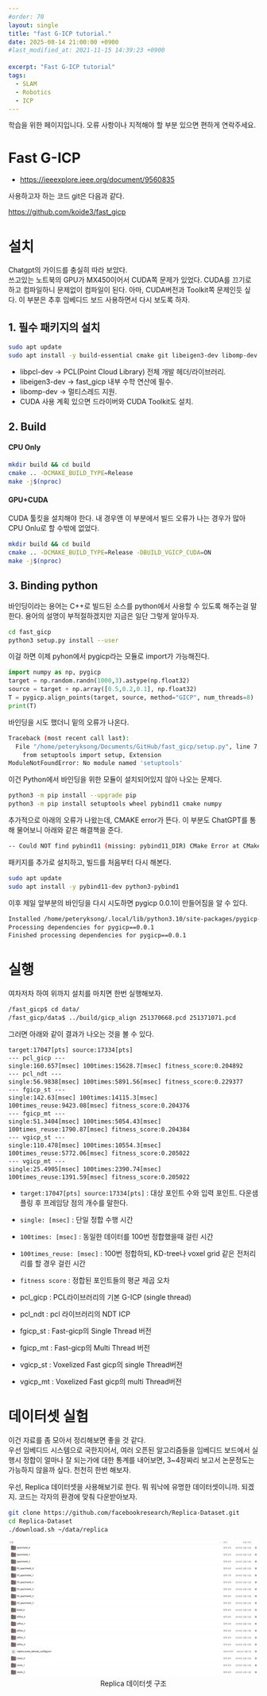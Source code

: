 ```yaml
---
#order: 70
layout: single
title: "fast G-ICP tutorial."
date: 2025-08-14 21:00:00 +0900
#last_modified_at: 2021-11-15 14:39:23 +0900

excerpt: "Fast G-ICP tutorial"
tags:
  - SLAM
  - Robotics  
  - ICP
---
```


학습을 위한 페이지입니다. 오류 사항이나 지적해야 할 부분 있으면 편하게 연락주세요. 


# Fast G-ICP
 - https://ieeexplore.ieee.org/document/9560835
 
  사용하고자 하는 코드 git은 다음과 같다. 

  https://github.com/koide3/fast_gicp


# 설치
  
  Chatgpt의 가이드를 충실히 따라 보았다.   
  쓰고있는 노트북의 GPU가 MX450이어서 CUDA쪽 문제가 있었다. CUDA를 끄기로 하고 컴파일하니 문제없이 컴파일이 된다. 아마, CUDA버전과 Toolkit쪽 문제인듯 싶다. 이 부분은 추후 임베디드 보드 사용하면서 다시 보도록 하자. 

## 1. 필수 패키지의 설치

```bash
sudo apt update
sudo apt install -y build-essential cmake git libeigen3-dev libomp-dev libpcl-dev
```

- libpcl-dev → PCL(Point Cloud Library) 전체 개발 헤더/라이브러리.
- libeigen3-dev → fast_gicp 내부 수학 연산에 필수.
- libomp-dev → 멀티스레드 지원.
- CUDA 사용 계획 있으면 드라이버와 CUDA Toolkit도 설치.

## 2. Build

#### CPU Only
```bash
mkdir build && cd build
cmake .. -DCMAKE_BUILD_TYPE=Release
make -j$(nproc)

```

#### GPU+CUDA

CUDA 툴킷을 설치해야 한다. 
내 경우앤 이 부분에서 빌드 오류가 나는 경우가 많아 CPU Onlu로 할 수밖에 없었다. 
```bash
mkdir build && cd build
cmake .. -DCMAKE_BUILD_TYPE=Release -DBUILD_VGICP_CUDA=ON
make -j$(nproc)
```


## 3. Binding python
바인딩이라는 용어는 C++로 빌드된 소스를 python에서 사용할 수 있도록 해주는걸 말한다. 용어의 설명이 부적절하겠지만 지금은 일단 그렇게 알아두자. 

```bash
cd fast_gicp
python3 setup.py install --user
```

이걸 하면 이제 pyhon에서 pygicp라는 모듈로 import가 가능해진다. 

```python
import numpy as np, pygicp
target = np.random.randn(1000,3).astype(np.float32)
source = target + np.array([0.5,0.2,0.1], np.float32)
T = pygicp.align_points(target, source, method="GICP", num_threads=8)
print(T)

```

바인딩을 시도 했더니 밑의 오류가 나온다. 

```bash
Traceback (most recent call last):
  File "/home/peteryksong/Documents/GitHub/fast_gicp/setup.py", line 7, in <module>
    from setuptools import setup, Extension
ModuleNotFoundError: No module named 'setuptools'
```

이건 Python에서 바인딩을 위한 모듈이 설치되어있지 않아 나오는 문제다. 

```bash
python3 -m pip install --upgrade pip
python3 -m pip install setuptools wheel pybind11 cmake numpy

```

추가적으로 아래의 오류가 나왔는데, CMAKE error가 뜬다. 
이 부분도 ChatGPT를 통해 물어보니 아래와 같은 해결책을 준다. 

```bash
-- Could NOT find pybind11 (missing: pybind11_DIR) CMake Error at CMakeLists.txt:95 (pybind11_add_module): Unknown CMake command "pybind11_add_module".
```
패키지를 추가로 설치하고, 빌드를 처음부터 다시 해본다.

```bash
sudo apt update
sudo apt install -y pybind11-dev python3-pybind1
```

이후 제일 앞부분의 바인딩을 다시 시도하면 pygicp 0.0.1이 만들어짐을 알 수 있다. 

```bash
Installed /home/peteryksong/.local/lib/python3.10/site-packages/pygicp-0.0.1-py3.10-linux-x86_64.egg
Processing dependencies for pygicp==0.0.1
Finished processing dependencies for pygicp==0.0.1

```


# 실행
여차저차 하여 위까지 설치를 마치면 한번 실행해보자. 

```bash
/fast_gicp$ cd data/
/fast_gicp/data$ ../build/gicp_align 251370668.pcd 251371071.pcd
```

그러면 아래와 같이 결과가 나오는 것을 볼 수 있다. 

```
target:17047[pts] source:17334[pts]
--- pcl_gicp ---
single:160.657[msec] 100times:15628.7[msec] fitness_score:0.204892
--- pcl_ndt ---
single:56.9838[msec] 100times:5891.56[msec] fitness_score:0.229377
--- fgicp_st ---
single:142.63[msec] 100times:14115.3[msec] 100times_reuse:9423.08[msec] fitness_score:0.204376
--- fgicp_mt ---
single:51.3404[msec] 100times:5054.43[msec] 100times_reuse:1790.87[msec] fitness_score:0.204384
--- vgicp_st ---
single:110.478[msec] 100times:10554.3[msec] 100times_reuse:5772.06[msec] fitness_score:0.205022
--- vgicp_mt ---
single:25.4905[msec] 100times:2390.74[msec] 100times_reuse:1391.59[msec] fitness_score:0.205022
```

- `target:17047[pts] source:17334[pts]` : 대상 포인트 수와 입력 포인트. 다운샘플링 후 프레임당 점의 개수를 말한다. 
- `single: [msec]` : 단일 정합 수행 시간
- `100times: [msec]` : 동일한 데이터를 100번 정합했을때 걸린 시간
- `100times_reuse: [msec]` : 100번 정합하되, KD-tree나 voxel grid 같은 전처리리를 할 경우 걸린 시간
- `fitness score` : 정합된 포인트들의 평균 제곱 오차

- pcl_gicp : PCL라이브러리의 기본 G-ICP (single thread)
- pcl_ndt : pcl 라이브러리의 NDT ICP
- fgicp_st : Fast-gicp의 Single Thread 버전
- fgicp_mt : Fast-gicp의 Multi Thread 버전
- vgicp_st : Voxelized Fast gicp의 single Thread버전
- vgicp_mt : Voxelized Fast gicp의 multi Thread버전


# 데이터셋 실험

이건 자료를 좀 모아서 정리해보면 좋을 것 같다.   
우선 임베디드 시스템으로 국한지어서, 여러 오픈된 알고리즘들을 임베디드 보드에서 실행시 정합이 얼마나 잘 되는가에 대한 통계를 내어보면, 3~4장짜리 보고서 논문정도는 가능하지 않을까 싶다. 천천히 한번 해보자. 

우선, Replica 데이터셋을 사용해보기로 한다. 뭐 워낙에 유명한 데이터셋이니까. 되겠지. 
코드는 각자의 환경에 맞춰 다운받아보자. 

```bash
git clone https://github.com/facebookresearch/Replica-Dataset.git
cd Replica-Dataset
./download.sh ~/data/replica
```

<div style="text-align: center;">
  <img src="/assets/images/robotics/replica_dataset.png" alt="폴더구조"> 
  <figcaption>Replica 데이터셋 구조</figcaption>
</div>

